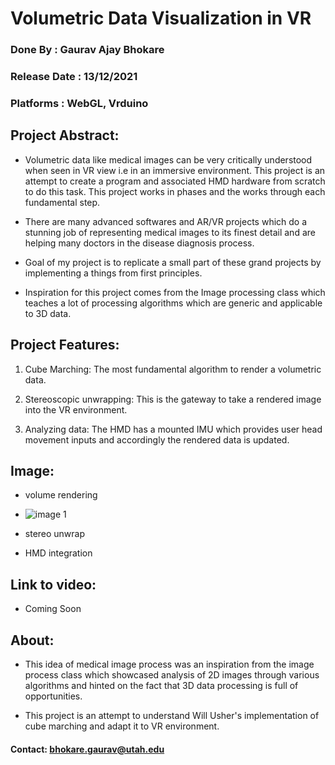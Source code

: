 # Volumetric Data Visualization in VR

### Done By : Gaurav Ajay Bhokare
### Release Date : 13/12/2021
### Platforms : WebGL, Vrduino


## Project Abstract:
- Volumetric data like medical images can be very critically understood when seen in VR view i.e in an immersive environment. This project is an attempt to create a program and associated HMD hardware from scratch to do this task. This project works in phases and the works through each fundamental step. 

- There are many advanced softwares and AR/VR projects which do a stunning job of representing medical images to its finest detail and are helping many doctors in the disease diagnosis process.

- Goal of my project is to replicate a small part of these grand projects by implementing a things from first principles.

- Inspiration for this project comes from the Image processing class which teaches a lot of processing algorithms which are generic and applicable to 3D data.

## Project Features:

1. Cube Marching: The most fundamental algorithm to render a volumetric data.

2. Stereoscopic unwrapping: This is the gateway to take a rendered image into the VR environment.

3. Analyzing data: The HMD has a mounted IMU which provides user head movement inputs and accordingly the rendered data is updated.


## Image: 

- volume rendering
- ![image 1](/VR-FinalProject/docs/project1.png)


- stereo unwrap

- HMD integration

## Link to video:

- Coming Soon



## About:

- This idea of medical image process was an inspiration from the image process class which showcased analysis of 2D images through various algorithms and hinted on the fact that 3D data processing is full of opportunities.


-  This project is an attempt to understand Will Usher's implementation of cube marching and adapt it to VR environment.

#### Contact: bhokare.gaurav@utah.edu

